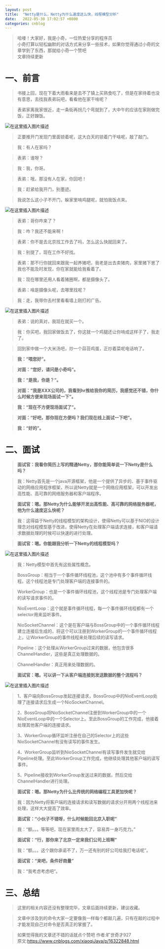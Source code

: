 ```yaml
---
layout: post
title:  "Netty是什么，Netty为什么速度这么快，线程模型分析"
date:   2022-05-30 17:02:57 +0800
categories: cnblog
---
```

> 哈喽！大家好，我是小奇，一位热爱分享的程序员  
>  小奇打算以轻松幽默的对话方式来分享一些技术，如果你觉得通过小奇的文章学到了东西，那就给小奇一个赞吧  
>  文章持续更新

# 一、前言

> 书接上回，现在下着大雨看来是去不了镇上买熟食吃了，但是在家待着也没有意思，去找我表弟玩吧，看看他在家干啥呢？

> 表弟家离我家很近，走一条街再拐几个弯就到了，大中午的应该在家刚做完饭，正好蹭饭。

![在这里插入图片描述](https://img-blog.csdnimg.cn/ef88ae8fdc87458a9ac4f46df36f2b63.png#pic_center)

> 正要推开门发现门里面锁着呢，这大白天的锁着门干啥呢，敲了敲门。

> 我：有人在家吗？

> 表弟：谁呀？

> 我：我，你哥。

> 表弟：哦，那没有人在家，你回吧！

> 我：赶紧给我开门，别墨迹。

> 我说怎么这小子不开门，躲家里啃鸡腿呢，就怕我饭点来。

![在这里插入图片描述](https://img-blog.csdnimg.cn/bf9e8c013454450bacb3689f313d1bf0.png#pic_center)

> 表弟：哥你咋来了？

> 我：咋？我还不能来啊！

> 表弟：你不是去北京找工作去了吗，怎么这么快就回来了。

> 我：别提了，现在工作不好找。

> 表弟：那不行你就回来跟我一起养猪吧，我老是出去卖猪肉，家里猪下崽了我也不能及时发现，你在家就能给我看着了。

> 我：现在哪里还用人看着猪圈啊，都是摄像头了。

> 表弟：啥是摄像头呢，去哪里找呢？

> 我：走，我带你去村里看看墙上刚打的广告。

![在这里插入图片描述](https://img-blog.csdnimg.cn/a89a9206e9d1496c8c617543409e4ebb.png#pic_center)

> 表弟：说的真对，我现在就买一个。

> 我：你买吧，我回家做饭去了，你这就一个鸡腿还让你啃成这样子了，我走了。

> 回到家中做一个大米汤吧，炒一个蒜苔鸡蛋，正炒着菜呢电话响了。

> **我：“喂您好”。**

> **对面：“您好，请问是小奇吗”。**

> **我：“是我，你是？”。**

> **对面：“我是XXX公司的，我看到hr推给我你的简历，我感觉还不错，你什么时候方便来现场面试一下”。**

> **我：“现在不方便现场面试了”。**

> **对面：“好吧，那你现在方便吗？我们现在线上面试一下吧”。**

> **我：“好的”。**

# 二、面试

> **面试官：我看你简历上写的精通Netty，那你能简单说一下Netty是什么吗？**

> 我：Netty首先是一个java开源框架，他是一个提供了异步的、基于事件驱动的网络应用程序框架，所以说Netty就是一个网络应用框架，可以开发出高性能、高可靠的网络服务器和客户端程序。

> **面试官：嗯。那Netty为什么能够开发出高性能、高可靠的网络服务器呢，他为什么速度这么快呢？**

> 我：这得益于Netty的线程模型的架构设计，使得Netty可以基于NIO的设计理念对线程模型基于改进，使得Netty在处理客户端请求连接，和客户端请求数据处理的时候可以快速的进行处理。

> **面试官：嗯。你能跟我分析一下Netty的线程模型吗？**

![在这里插入图片描述](https://img-blog.csdnimg.cn/f448a847ce5547f9be41b4c80bec69ff.png#pic_center)

> 我：Netty模型中首先有这些属性概念。

> BossGroup：相当于一个事件循环线程池，这个池中有多个事件循环线程。这个线程池是专门处理客户端的连接事件的。

> WorkerGroup：也是一个事件循环线程池，这个线程池是专门处理客户端的读写请求事件的。

> NioEventLoop：这个就是事件循环线程，每一个事件循环线程都有一个selector用来监听事件。

> NioSocketChannel：这个是在客户端与BossGroup中的一个事件循环线程建立连接后生成的，将这个可以注册到WorkerGroup的一个事件循环线程上，让WorkerGroup的事件线程来处理后续的读写请求。

> Pipeline：这个处理从WorkerGroup过来的数据，他包含很多ChannelHandler，这些是真正处理数据的。

> ChannelHandler：真正用来处理数据的。

> **面试官：嗯。可以讲一下从客户端连接到发送数据的整个流程吗？**

![在这里插入图片描述](https://img-blog.csdnimg.cn/1f91a196ea124c8f9380359f980e5c68.png#pic_center)

> 1、客户端向BossGroup发起连接请求，BossGroup中的NioEventLoop处理了连接请求后生成一个NioSocketChannel。

> 2、BossGroup将NioSocketChannel注册到WorkerGroup中的一个NioEventLoop中的一个Selector上。至此BossGroup的工作完成，他接着处理其他客户端的连接请求。

> 3、WorkerGroup循环监听注册在自己的Selector上的这些NioSocketChannel有没有读写的事件发生。

> 4、WorkerGroup监听到NioSocketChannel有读写事件发生就交给Pipeline处理。至此WorkerGroup工作完成，他继续处理其他客户端的读写事件。

> 5、Pipeline接收到WorkerGroup发送过来的数据，然后交给ChannelHandler进行处理。

> **面试官：嗯。那Netty为什么比传统的网络编程工具更加快呢？**

> 我：因为Netty将客户端的连接请求和读写数据的请求分开用两个线程池来处理，这样大大提高了效率。

> **面试官：“小伙子不错呀，什么时候能回北京入职呢”**

> 我：“额。。。等等吧，现在家里雨太大了，容易弄一身巧克力。”

> **面试官：“行，那你来了北京一定来我们公司上班啊”**

> 我：“额。。。这个跟你承诺不了，万一还有别的好公司给我打电话呢”。

> **面试官：“来吧，条件好商量”**

> 我：“我考虑考虑吧”。

# 三、总结

> 这里的相关内容还没有整理完毕，文章后面持续更新，建议收藏。

> 文章中涉及到的命令大家一定要像我一样每个都敲几遍，只有在敲的过程中才能发现自己对命令是否真正的掌握了。

> 如果觉得我的文章还不错的话就点个赞吧
> 作者:旷世奇才927  
> 原文:https://www.cnblogs.com/xiaoqiJava/p/16322848.html  
